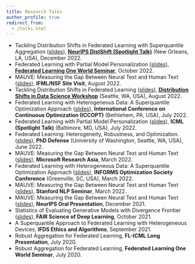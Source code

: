 ```yaml
---
title: Research Talks
author_profile: true
redirect_from: 
  - /talks.html
---
```



* Tackling Distribution Shifts in Federated Learning with Superquantile Aggregation (<a href="/slides/fl-shifts-drds2022.pdf">slides</a>), **[NeurIPS DistShift (Spotlight Talk)](https://sites.google.com/view/distshift2022)** (New Orleans, LA, USA), December 2022. 
* Federated Learning with Partial Model Personalization ([slides](/slides/partial_personalization.pdf)), **[Federated Learning One World Seminar](https://sites.google.com/view/one-world-seminar-series-flow/home)**, October 2022. 
* MAUVE: Measuring the Gap Between Neural Text and Human Text (<a href="/slides/mauve.pdf">slides</a>), **IFML/NSF Site Visit**, August 2022. 
* Tackling Distribution Shifts in Federated Learning (<a href="/slides/fl-shifts-drds2022.pdf">slides</a>), **[Distribution Shifts in Data Science Workshop](https://ifds-tripods.github.io/drds-workshop-2022/)** (Seattle, WA, USA), August 2022. 
* Federated Learning with Heterogeneous Data: A Superquantile Optimization Approach ([slides](/slides/simplicial-fl-informs.pdf)), **International Conference on Continuous Optimization (ICCOPT)** (Bethlehem, PA, USA), July 2022.
* Federated Learning with Partial Model Personalization (<a href="/slides/pfl_icml.pdf">slides</a>), **ICML (Spotlight Talk)** (Baltimore, MD, USA), July 2022. 
* Federated Learning: Heterogeneity, Robustness, and Optimization. (<a href="/slides/defense.pdf">slides</a>), **PhD Defense** (University of Washington, Seattle, WA,  USA), June 2022. 
* MAUVE: Measuring the Gap Between Neural Text and Human Text (<a href="/slides/mauve.pdf">slides</a>), **Microsoft Research Asia**, March 2022. 
* Federated Learning with Heterogeneous Data: A Superquantile Optimization Approach ([slides](/slides/simplicial-fl-informs.pdf)), **INFORMS Optimization Society Conference** (Greenville, SC, USA), March 2022.
* MAUVE: Measuring the Gap Between Neural Text and Human Text ([slides](/slides/mauve.pdf)), **Stanford NLP Seminar**, March 2022. 
* MAUVE: Measuring the Gap Between Neural Text and Human Text ([slides](/slides/mauve.pdf)), **NeurIPS Oral Presentation**, December 2021. 
* Statistics of Evaluating Generative Models with Divergence Frontier ([slides](/slides/mauve-theory.pdf)), **FAIR Science of Deep Learning**, October 2021. 
* A Superquantile Approach to Federated Learning with Heterogeneous Devices, **IFDS Ethics and Algorithms**, September 2021. 
* Robust Aggregation for Federated Learning, **FL-ICML Long Presentation**, July 2020. 
* Robust Aggregation for Federated Learning, **Federated Learning One World Seminar**, July 2020. 
